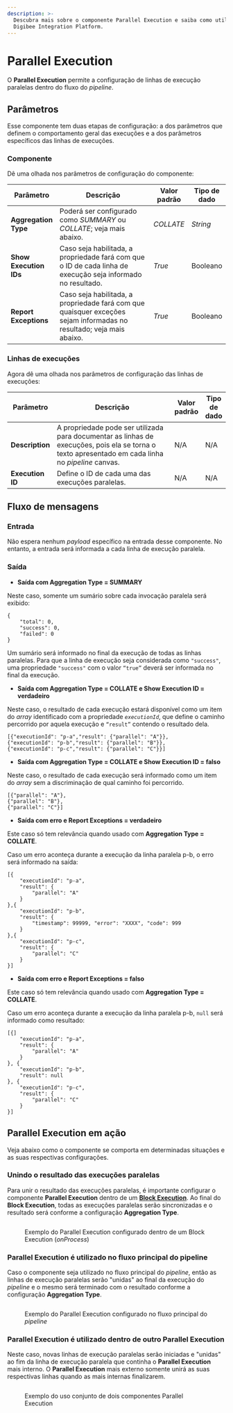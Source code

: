 ```yaml
---
description: >-
  Descubra mais sobre o componente Parallel Execution e saiba como utilizá-lo na
  Digibee Integration Platform.
---
```


# Parallel Execution

O **Parallel Execution** permite a configuração de linhas de execução paralelas dentro do fluxo do _pipeline_.

## Parâmetros

Esse componente tem duas etapas de configuração: a dos parâmetros que definem o comportamento geral das execuções e a dos parâmetros específicos das linhas de execuções.

### Componente

Dê uma olhada nos parâmetros de configuração do componente:

<table data-full-width="true"><thead><tr><th>Parâmetro</th><th width="274">Descrição</th><th>Valor padrão</th><th>Tipo de dado</th></tr></thead><tbody><tr><td><strong>Aggregation Type</strong></td><td>Poderá ser configurado como <em>SUMMARY</em> ou <em>COLLATE</em>; veja mais abaixo.</td><td><em>COLLATE</em></td><td><em>String</em></td></tr><tr><td><strong>Show Execution IDs</strong></td><td>Caso seja habilitada, a propriedade fará com que o ID de cada linha de execução seja informado no resultado.</td><td><em>True</em></td><td>Booleano</td></tr><tr><td><strong>Report Exceptions</strong></td><td>Caso seja habilitada, a propriedade fará com que quaisquer exceções sejam informadas no resultado; veja mais abaixo.</td><td><em>True</em></td><td>Booleano</td></tr></tbody></table>

### Linhas de execuções

Agora dê uma olhada nos parâmetros de configuração das linhas de execuções:

<table data-full-width="true"><thead><tr><th>Parâmetro</th><th width="287">Descrição</th><th>Valor padrão</th><th>Tipo de dado</th></tr></thead><tbody><tr><td><strong>Description</strong></td><td>A propriedade pode ser utilizada para documentar as linhas de execuções, pois ela se torna o texto apresentado em cada linha no <em>pipeline</em> canvas.</td><td>N/A</td><td>N/A</td></tr><tr><td><strong>Execution ID</strong></td><td>Define o ID de cada uma das execuções paralelas.</td><td>N/A</td><td>N/A</td></tr></tbody></table>

## Fluxo de mensagens <a href="#h_342616e0fd" id="h_342616e0fd"></a>

### Entrada <a href="#h_109500abf4" id="h_109500abf4"></a>

Não espera nenhum _payload_ específico na entrada desse componente. No entanto, a entrada será informada a cada linha de execução paralela.

### Saída <a href="#h_059ebd5fbd" id="h_059ebd5fbd"></a>

* **Saída com Aggregation Type = SUMMARY**

Neste caso, somente um sumário sobre cada invocação paralela será exibido:

```
{
    "total": 0,
    "success": 0,
    "failed": 0
}
```

Um sumário será informado no final da execução de todas as linhas paralelas. Para que a linha de execução seja considerada como `"success"`, uma propriedade `"success"` com o valor `“true”` deverá ser informada no final da execução.

* **Saída com Aggregation Type = COLLATE e Show Execution ID = verdadeiro**

Neste caso, o resultado de cada execução estará disponível como um item do _array_ identificado com a propriedade _`executionId`_, que define o caminho percorrido por aquela execução e `“result”` contendo o resultado dela.

```
[{"executionId": "p-a","result": {"parallel": "A"}}, 
{"executionId": "p-b","result": {"parallel": "B"}}, 
{"executionId": "p-c","result": {"parallel": "C"}}]
```

* **Saída com Aggregation Type = COLLATE e Show Execution ID = falso**

Neste caso, o resultado de cada execução será informado como um item do _array_ sem a discriminação de qual caminho foi percorrido.

```
[{"parallel": "A"}, 
{"parallel": "B"}, 
{"parallel": "C"}]
```

* **Saída com erro e Report Exceptions = verdadeiro**

Este caso só tem relevância quando usado com **Aggregation Type = COLLATE**.

Caso um erro aconteça durante a execução da linha paralela p-b, o erro será informado na saída:

```
[{
    "executionId": "p-a",
    "result": {
        "parallel": "A"
    }
},{
    "executionId": "p-b",
    "result": {
        "timestamp": 99999, "error": "XXXX", "code": 999
    }
},{
    "executionId": "p-c",
    "result": {
        "parallel": "C"
    }
}]
```

* **Saída com erro e Report Exceptions = falso**

Este caso só tem relevância quando usado com **Aggregation Type = COLLATE**.

Caso um erro aconteça durante a execução da linha paralela p-b, `null` será informado como resultado:

```
[{]
    "executionId": "p-a",
    "result": {
        "parallel": "A"
    }
}, {
    "executionId": "p-b",
    "result": null
}, {
    "executionId": "p-c",
    "result": {
        "parallel": "C"
    }
}]
```

## Parallel Execution em ação <a href="#h_bc9d43a9c1" id="h_bc9d43a9c1"></a>

Veja abaixo como o componente se comporta em determinadas situações e as suas respectivas configurações.

### **Unindo o resultado das execuções paralelas**

Para unir o resultado das execuções paralelas, é importante configurar o componente **Parallel Execution** dentro de um [**Block Execution**](block-execution.md). Ao final do **Block Execution**, todas as execuções paralelas serão sincronizadas e o resultado será conforme a configuração **Aggregation Type**.



<figure><img src="../../.gitbook/assets/parallel exec example onprocess nov 23.png" alt=""><figcaption><p>Exemplo do Parallel Execution configurado dentro de um Block Execution (<em>onProcess</em>)</p></figcaption></figure>

### **Parallel Execution é utilizado no fluxo principal do pipeline**

Caso o componente seja utilizado no fluxo principal do _pipeline_, então as linhas de execução paralelas serão "unidas" ao final da execução do _pipeline_ e o mesmo será terminado com o resultado conforme a configuração **Aggregation Type**.



<figure><img src="../../.gitbook/assets/parallel exec example root nov 23.png" alt=""><figcaption><p>Exemplo do Parallel Execution configurado no fluxo principal do <em>pipeline</em></p></figcaption></figure>

### **Parallel Execution é utilizado dentro de outro Parallel Execution**

Neste caso, novas linhas de execução paralelas serão iniciadas e "unidas" ao fim da linha de execução paralela que continha o **Parallel Execution** mais interno. O **Parallel Execution** mais externo somente unirá as suas respectivas linhas quando as mais internas finalizarem.



<figure><img src="../../.gitbook/assets/parallel exec example branch nov 23.png" alt=""><figcaption><p>Exemplo do uso conjunto de dois componentes Parallel Execution</p></figcaption></figure>
